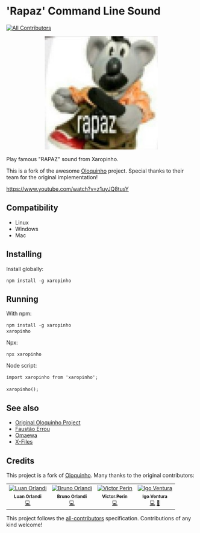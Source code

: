 # 'Rapaz' Command Line Sound
[![All Contributors](https://img.shields.io/badge/all_contributors-4-orange.svg?style=flat-square)](#contributors)

<div style="text-align: center">
    <img src="./xaropinho.jpg" height="300"/>
</div>

Play famous "RAPAZ" sound from Xaropinho.

This is a fork of the awesome [Oloquinho](https://github.com/oloquinho/oloquinho) project. Special thanks to their team for the original implementation!

https://www.youtube.com/watch?v=z1uyJQ8tusY

## Compatibility

- Linux
- Windows
- Mac

## Installing

Install globally:

    npm install -g xaropinho

## Running

With npm:

    npm install -g xaropinho
    xaropinho

Npx:

    npx xaropinho

Node script:

    import xaropinho from 'xaropinho';

    xaropinho();

## See also

 - [Original Oloquinho Project](https://github.com/oloquinho/oloquinho/)
 - [Faustão Errou](https://github.com/BrOrlandi/faustao-errou/)
 - [Omaewa](https://github.com/BrOrlandi/omaewa/)
 - [X-Files](https://github.com/BrOrlandi/xfiles/)

## Credits

This project is a fork of [Oloquinho](https://github.com/oloquinho/oloquinho). Many thanks to the original contributors:

<!-- ALL-CONTRIBUTORS-LIST:START - Do not remove or modify this section -->
<!-- prettier-ignore -->
<table><tr><td align="center"><a href="http://luanorlandi.github.io"><img src="https://avatars1.githubusercontent.com/u/6919329?v=4" width="100px;" alt="Luan Orlandi"/><br /><sub><b>Luan Orlandi</b></sub></a><br /><a href="https://github.com/oloquinho/oloquinho/commits?author=luanorlandi" title="Code">💻</a></td><td align="center"><a href="https://brorlandi.github.io"><img src="https://avatars2.githubusercontent.com/u/1594658?v=4" width="100px;" alt="Bruno Orlandi"/><br /><sub><b>Bruno Orlandi</b></sub></a><br /><a href="https://github.com/oloquinho/oloquinho/commits?author=BrOrlandi" title="Code">💻</a></td><td align="center"><a href="http://victorperin.ninja"><img src="https://avatars2.githubusercontent.com/u/5847145?v=4" width="100px;" alt="Victor Perin"/><br /><sub><b>Victor Perin</b></sub></a><br /><a href="https://github.com/oloquinho/oloquinho/commits?author=victorperin" title="Code">💻</a></td><td align="center"><a href="https://github.com/igoventura"><img src="https://avatars0.githubusercontent.com/u/10341129?v=4" width="100px;" alt="Igo Ventura"/><br /><sub><b>Igo Ventura</b></sub></a><br /><a href="https://github.com/oloquinho/oloquinho/commits?author=igoventura" title="Code">💻</a> <a href="https://github.com/oloquinho/oloquinho/issues?q=author%3Aigoventura" title="Bug reports">🐛</a></td></tr></table>

<!-- ALL-CONTRIBUTORS-LIST:END -->

This project follows the [all-contributors](https://github.com/all-contributors/all-contributors) specification. Contributions of any kind welcome!